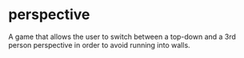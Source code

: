 # perspective
A game that allows the user to switch between a top-down and a 3rd person perspective in order to avoid running into walls.
